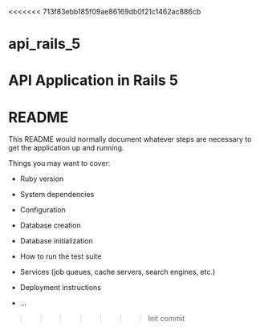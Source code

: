 <<<<<<< 713f83ebb185f09ae86169db0f21c1462ac886cb
# api_rails_5
API Application in Rails 5
=======
# README

This README would normally document whatever steps are necessary to get the
application up and running.

Things you may want to cover:

* Ruby version

* System dependencies

* Configuration

* Database creation

* Database initialization

* How to run the test suite

* Services (job queues, cache servers, search engines, etc.)

* Deployment instructions

* ...
>>>>>>> Init commit
